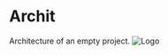 # Archit
Architecture of an empty project.
![Logo](https://whale-repo.github.io/statics/images/whale.png)
